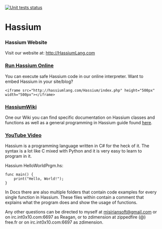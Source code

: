 [![Unit tests status](https://travis-ci.org/HassiumTeam/Hassium.svg?branch=master)](https://travis-ci.org/HassiumTeam/Hassium)

# Hassium

### Hassium Website
Visit our website at: http://HassiumLang.com
### [Run Hassium Online](http://HassiumLang.com/Hassium)
You can execute safe Hassium code in our online interpreter.
Want to embed Hassium in your site/blog?
```
<iframe src="http://hassiumlang.com/Hassium/index.php" height="500px" width="500px"></iframe>
```
### [HassiumWiki](https://github.com/HassiumTeam/Hassium/wiki)
One our Wiki you can find specific documentation on Hassium classes and functions
as well as a general programming in Hassium guide found [here](https://github.com/HassiumTeam/Hassium/wiki/General-Guide).
### [YouTube Video](https://www.youtube.com/watch?v=9lFGvJAjJ2g&feature=youtu.be)


Hassium is a programming language written in C# for the heck of it.
The syntax is a lot like C mixed with Python and it is very easy to
learn to program in it.

Hassium HelloWorldPrgm.hs:
```
func main() {
	print("Hello, World!");
}
```

In Docs there are also multiple folders that contain code examples for
every single function in Hassium. These files within contain a comment
that explains what the program does and show the usage of functions.

Any other questions can be directed to myself at misiriansoft@gmail.com
or on irc.int0x10.com:6697 as Reagan, or to zdimension at zippedfire (@) free.fr or on irc.int0x10.com:6697 as zdimension.
